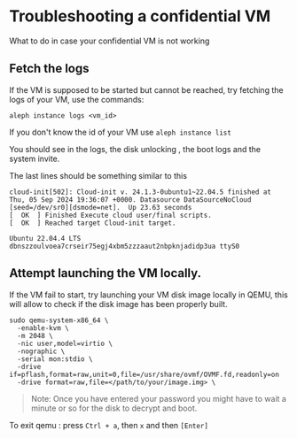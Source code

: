 # Troubleshooting a confidential VM 

What to do in case your confidential VM is not working

## Fetch the logs
If the VM is supposed to be started but cannot be reached, try fetching the logs of your VM, use the commands:

```shell
aleph instance logs <vm_id>
```

If you don't know the id of your VM use `aleph instance list`

You should see in the logs, the disk unlocking , the boot logs and the system invite.

The last lines  should be something similar to this
```
cloud-init[502]: Cloud-init v. 24.1.3-0ubuntu1~22.04.5 finished at Thu, 05 Sep 2024 19:36:07 +0000. Datasource DataSourceNoCloud [seed=/dev/sr0][dsmode=net].  Up 23.63 seconds
[  OK  ] Finished Execute cloud user/final scripts.
[  OK  ] Reached target Cloud-init target.

Ubuntu 22.04.4 LTS dbnszzoulvoea7crseir75egj4xbm5zzzaaut2nbpknjadidp3ua ttyS0
```

## Attempt launching the VM locally.

If the VM fail to start, try launching your VM disk image locally in QEMU, this will allow to check if the disk image has been
properly built.

```shell
sudo qemu-system-x86_64 \
  -enable-kvm \
  -m 2048 \
  -nic user,model=virtio \
  -nographic \
  -serial mon:stdio \
  -drive if=pflash,format=raw,unit=0,file=/usr/share/ovmf/OVMF.fd,readonly=on
  -drive format=raw,file=</path/to/your/image.img> \
```

> Note: Once you have entered your password you might have to wait a minute or so for the disk to decrypt and boot.

To exit qemu : press `Ctrl + a`, then `x` and then `[Enter]`
